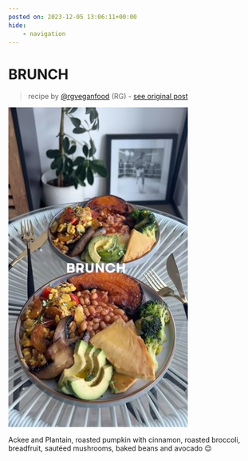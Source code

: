 ```yaml
---
posted on: 2023-12-05 13:06:11+00:00
hide:
    - navigation
---
```


# BRUNCH 

> recipe by [@rgveganfood](https://www.instagram.com/rgveganfood/) 
(RG) - [see original post](https://instagram.com/p/C0eOZgjtg1x)

![](../img/rgveganfood_05-12-2023_1312.png)

  
Ackee and Plantain, roasted pumpkin with cinnamon, roasted broccoli, breadfruit, sautéed mushrooms, baked beans and avocado 😌   